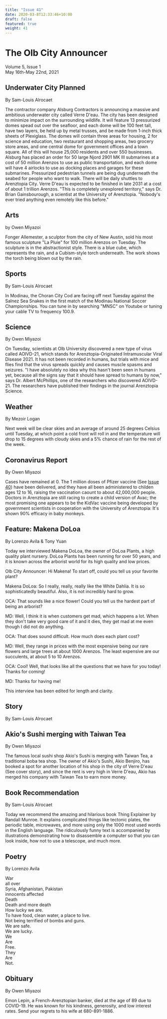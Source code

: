 ```yaml
---
title: "Issue 41"
date: 2020-03-8T12:33:46+10:00
draft: false
featured: true
weight: 41
---
```


# The Olb City Announcer    
Volume 5, Issue 1   
May 16th-May 22nd, 2021    

## Underwater City Planned
By Sam-Louis Alrocaet

The contractor company Alsburg Contractors is announcing a massive and ambitious underwater city called Verre D'eau. The city has been designed to minimize impact on the surrounding wildlife. It will feature 13 pressurized domes spead out over the seafloor, and each dome will be 100 feet tall, have two layers, be held up by metal trusses, and be made from 1-inch thick sheets of Plexiglass. The domes will contain three areas for housing, 2 for science and education, two restaurant and shopping areas, two grocery store areas, and one central dome for government offices and a town square. All of this will house 25,000 residents and over 550 businesses. Alsburg has placed an order for 50 large Njord 2901 MK III submarines at a cost of 50 million Arenzos to use as public transportation, and each dome will have 4 airlocks to use as docking places and garages for these submarines. Pressurized pedestrian tunnels are being dug underneath the seabed for people who want to walk. There will be daily shuttles to Arenztopia City. Verre D'eau is expected to be finished in late 2031 at a cost of about 1 trillion Arenzos. "This is completely unexplored territory," says Dr. Brian Gainsbourough, a scientist at the University of Arenztopia. "Nobody's ever tried anything even remotely like this before."

## Arts
by Owen Miyazoi

Fonger Allemester, a sculptor from the city of New Austin, sold his most famous sculpture "La Pluie" for 100 million Arenzos on Tuesday. The sculpture is in the abstractionist style. There is a blue cube, which represents the rain, and a Cubism-style torch underneath. The work shows the torch being blown out by the rain.

## Sports
By Sam-Louis Alrocaet

In Modinau, the Choran City Cod are facing off next Tuesday against the Salnez Sea Snakes in the first match of the Modinau National Soccer Championships. You can tune in by searching "MNSC" on Youtube or tuning your cable TV to frequency 100.9.

## Science
By Owen Miyazoi

On Tuesday, scientists at Olb University discovered a new type of virus called AOIVD-21, which stands for Arenztopia-Originated Intramuscular Viral Disease 2021. It has not been recorded in humans, but trials with mice and flies find that the virus spreads quickly and causes muscle spasms and seizures. "I have absolutely no idea why this hasn't been seen in humans yet, because all the signs say that it should have spread to humans by now," says Dr. Albert McPhillips, one of the researchers who discovered AOIVD-21. The researchers have published their findings in the journal Arenztopia Science.

## Weather
By Mezoir Logan

Next week will be clear skies and an average of around 25 degrees Celsius until Tuesday, at which point a cold front will roll in and the temperature will drop to 15 degrees with cloudy skies and a 5% chance of rain for the rest of the week.

## Coronavirus Report
By Owen Miyazoi    

Cases have remained at 0. The 1 million doses of Pfizer vaccine (See [Issue 40](https://www.arenztopia.com/news/issue-40/)) have been delivered, and they have all been administered to childen ages 12 to 16, raising the vaccination caount to about 42,000,000 people. Doctors in Arenztopia are still racing to create a child version of Avac; the most promising one appears to be the KidVac vaccine being developed by government scientists in cooperation with the University of Arenztopia: It's shown 90% efficacy in baby monkeys.

## Feature: Makena DoLoa
By Lorenzo Avila & Tony Yuan

Today we interviewed Makena DoLoa, the owner of DoLoa Plants, a high quality plant nursery. DoLoa Plants has been running for over 50 years, and it is known across the arborist world for its high quality and low prices.

Olb City Announcer: Hi Makena! To start off, could you tell us your favorite plant?

Makena DoLoa: So I really, really, really like the White Dahlia. It is so sophisticatedly beautiful. Also, it is not incredibly hard to grow.

OCA: That sounds like a nice flower! Could you tell us the hardest part of being an arborist?

MD: Well, I think it is when customers get mad, which happens a lot. When they don't take very good care of it and it dies, they get mad at me even though I did not do anything.

OCA: That does sound difficult. How much does each plant cost?

MD: Well, they range in prices with the most expensive being our rare flowers and large trees at about 1000 Arenzos. The least expensive are our succulents, at about 5 to 10 Arenzos.

OCA: Cool! Well, that looks like all the questions that we have for you today! Thanks for coming! 

MD: Thanks for having me!

This interview has been edited for length and clarity.

## Story
By Sam-Louis Alrocaet



## Akio's Sushi merging with Taiwan Tea
By Owen Miyazoi

The famous local sushi shop Akio's Sushi is merging with Taiwan Tea, a traditional boba tea shop. The owner of Akio's Sushi, Akio Benjiro, has booked a spot for another location of his shop in the city of Verre D'eau (See cover story), and since the rent is very high in Verre D'eau, Akio has merged his company with Taiwan Tea to earn more money.

## Book Recommendation
By Sam-Louis Alrocaet

Today we recommend the amazing and hilarious book Thing Explainer by Randall Munroe. It explains complicated things like tectonic plates, the periodic table, microwaves, and more using only the 1000 most used words in the English language. The ridiculously funny text is accompanied by illustrations demonstrating how to disassemble a computer so that you can look inside, how not to use a telescope, and much more.

## Poetry
By Lorenzo Avila

War    
all over    
Syria, Afghanistan, Pakistan    
innocents affected    
Death    
Death and more death    
How lucky we are.    
To have food, clean water, a place to live.    
Not being terrified of bombs and guns.    
We are safe.   
We are lucky.   
We    
Are    
Free.    
They    
Are    
Not.    

## Obituary
By Owen Miyazoi

Emon Lepin, a French-Arenztopian banker, died at the age of 89 due to COVID-19. He was known for his kindness, generosity, and low interest rates. Send your regrets to his wife at 680-891-1886.
